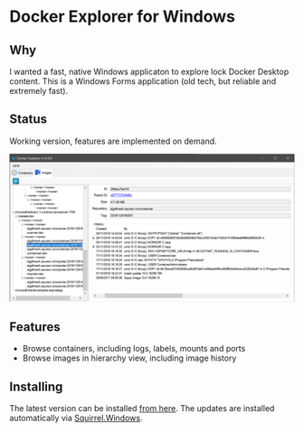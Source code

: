 # Docker Explorer for Windows

## Why

I wanted a fast, native Windows applicaton to explore lock Docker Desktop content. This is a Windows Forms application (old tech, but reliable and extremely fast).

## Status

Working version, features are implemented on demand.

![Images History](img/images-history.png)

## Features

- Browse containers, including logs, labels, mounts and ports
- Browse images in hierarchy view, including image history

## Installing

The latest version can be installed [from here](http://i.isolineltd.com/dockerexplorer/Setup.exe). The updates are installed automatically via [Squirrel.Windows](https://github.com/Squirrel/Squirrel.Windows).

